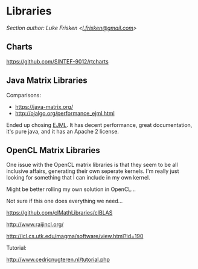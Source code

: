 # Libraries

_Section author: Luke Frisken <[l.frisken@gmail.com](mailto:l.frisken@gmail.com)>_

## Charts
<https://github.com/SINTEF-9012/rtcharts>


## Java Matrix Libraries

Comparisons:
+ <https://java-matrix.org/>
+ <http://ojalgo.org/performance_ejml.html>

Ended up chosing [EJML](http://ejml.org/wiki/index.php?title=Main_Page).
It has decent performance, great documentation, it's pure java, and it has an Apache 2 license.


## OpenCL Matrix Libraries

One issue with the OpenCL matrix libraries is that they
seem to be all inclusive affairs, generating their own seperate kernels. I'm really just looking for something that I can include in my own kernel.

Might be better rolling my own solution in OpenCL...

Not sure if this one does everything we need...

<https://github.com/clMathLibraries/clBLAS>

<http://www.raijincl.org/>

<http://icl.cs.utk.edu/magma/software/view.html?id=190>



Tutorial:

<http://www.cedricnugteren.nl/tutorial.php>
